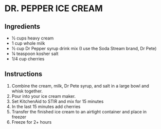 # DR. PEPPER ICE CREAM

## Ingredients

* ½ cups heavy cream
* 1 cup whole milk
* ½ cup Dr Pepper syrup drink mix (I use the Soda Stream brand, Dr Pete)
* ¼ teaspoon kosher salt
* 1/4 cup cherries

## Instructions

1. Combine the cream, milk, Dr Pete syrup, and salt in a large bowl and whisk together.
1. Pour into your ice cream maker.
1. Set KitchenAid to STIR and mix for 15 minutes
1. In the last 15 minutes add cherries
1. Transfer the finished ice cream to an airtight container and place in freezer
1. Freeze for 2+ hours
